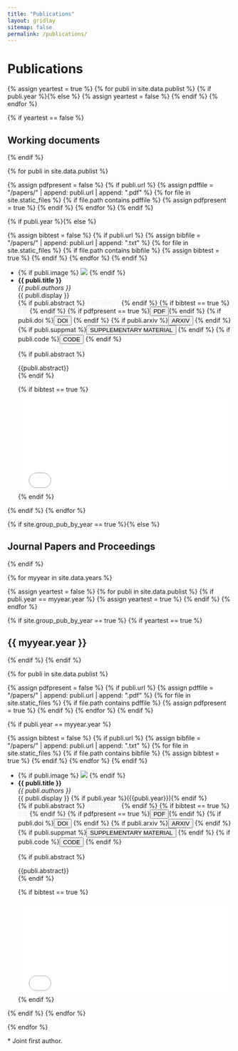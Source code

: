 ```yaml
---
title: "Publications"
layout: gridlay
sitemap: false
permalink: /publications/
---
```


# Publications

{% assign yeartest = true %}
{% for publi in site.data.publist %}
  {% if publi.year %}{% else %}
   {% assign yeartest = false %}
  {% endif %}
{% endfor %}

{% if yeartest == false %}
## Working documents
{% endif %}

{% for publi in site.data.publist %}

  {% assign pdfpresent = false %}
  {% if publi.url %}
    {% assign pdffile = "/papers/" | append:  publi.url  | append: ".pdf" %}
    {% for file in site.static_files %}
      {% if file.path contains pdffile %}
       {% assign pdfpresent = true %}
      {% endif %}
    {% endfor %}
  {% endif %}

  {% if publi.year %}{% else %}

  {% assign bibtest = false %}
  {% if publi.url %}
    {% assign bibfile = "/papers/" | append:  publi.url  | append: ".txt" %}
    {% for file in site.static_files %}
      {% if file.path contains bibfile %}
       {% assign bibtest = true %}
      {% endif %}
    {% endfor %}
  {% endif %}

  <div class="well-sm publication-entry">
  <ul class="flex-container">
  <li class="flex-item1">
    {% if publi.image %}
     <img src="{{ site.url }}{{ site.baseurl }}/images/publications/{{ publi.image }}" class="img-responsive"/>
    {% endif %}
  </li>
  <li class="flex-item2">
    <strong> {{ publi.title }}</strong><br/>
    <em>{{ publi.authors }} </em><br/>
    {{ publi.display }}<br/>
    {% if publi.abstract %} <a data-bs-toggle="collapse" href="#{{publi.url}}"  class="btn-abstract" style="text-decoration:none; color:#ebebeb; hover:#ebebeb;" role="button" aria-expanded="false" aria-controls="{{publi.url}}">ABSTRACT</a> {% endif %}
    {% if bibtest == true %} <a data-bs-toggle="collapse" href="#{{publi.url}}2"  class="btn-bib" style="text-decoration:none; color:#ebebeb; hover:#ebebeb;" role="button" aria-expanded="false" aria-controls="{{publi.url}}2">BIB</a> {% endif %}
    {% if pdfpresent == true %}<a href="{{ pdffile }}" target="_blank"><button class="btn-pdf">PDF</button></a>{% endif %}
    {% if publi.doi %}<a href="http://doi.org/{{ publi.doi }}" target="_blank"><button class="btn-doi">DOI</button></a> {% endif %}
    {% if publi.arxiv %}<a href="https://arxiv.org/abs/{{ publi.arxiv }}" target="_blank"><button class="btn-arxiv">ARXIV</button></a> {% endif %}
    {% if publi.suppmat %}<a href="{{ publi.suppmat }}" target="_blank"><button class="btn-suppmat">SUPPLEMENTARY MATERIAL</button></a> {% endif %}
    {% if publi.code %}<a href="{{ publi.code }}" target="_blank"><button class="btn-code">CODE</button></a> {% endif %}


  {% if publi.abstract %}
  <div class="collapse" id="{{publi.url}}"><div class="well-abstract">
   {{publi.abstract}}
  </div></div>
  {% endif %}

  {% if bibtest == true %}
  <div class="collapse" id="{{publi.url}}2"><div class="well-bib">
   <iframe src='{{site.url}}{{site.baseurl}}/papers/{{publi.url}}.txt' scrolling='yes' width="100%" height="210" frameborder='0'></iframe>
  </div></div>
  {% endif %}

  </li>
  </ul>
  </div>
  {% endif %}
{% endfor %}

{% if site.group_pub_by_year == true %}{% else %}
## Journal Papers and Proceedings 
{% endif %}

{% for myyear in site.data.years %}

{% assign yeartest = false %}
{% for publi in site.data.publist %}
  {% if publi.year == myyear.year %}
   {% assign yeartest = true %}
  {% endif %}
{% endfor %}

{% if site.group_pub_by_year == true %}
{% if yeartest == true %}
## {{ myyear.year }}
{% endif %}
{% endif %}

{% for publi in site.data.publist %}

{% assign pdfpresent = false %}
  {% if publi.url %}
    {% assign pdffile = "/papers/" | append:  publi.url  | append: ".pdf" %}
    {% for file in site.static_files %}
      {% if file.path contains pdffile %}
       {% assign pdfpresent = true %}
      {% endif %}
    {% endfor %}
  {% endif %}

{% if publi.year == myyear.year %}


{% assign bibtest = false %}
{% if publi.url %}
{% assign bibfile = "/papers/" | append:  publi.url  | append: ".txt" %}
{% for file in site.static_files %}
  {% if file.path contains bibfile %}
   {% assign bibtest = true %}
  {% endif %}
{% endfor %}
{% endif %}

<div class="well-sm publication-entry">
<ul class="flex-container">
<li class="flex-item1">
  {% if publi.image %}
     <img src="{{ site.url }}{{ site.baseurl }}/images/publications/{{ publi.image }}" class="img-responsive"/>
  {% endif %}
</li>
<li class="flex-item2">
  <strong> {{ publi.title }}</strong> <br />
  <em>{{ publi.authors }} </em><br />
  {{ publi.display }} {% if publi.year %}({{publi.year}}){% endif %}<br/>
  {% if publi.abstract %} <a data-bs-toggle="collapse" href="#{{publi.url}}"  class="btn-abstract" style="text-decoration:none; color:#ebebeb; hover:#ebebeb;" role="button" aria-expanded="false" aria-controls="{{publi.url}}">ABSTRACT</a> {% endif %}
  {% if bibtest == true %} <a data-bs-toggle="collapse" href="#{{publi.url}}2"  class="btn-bib" style="text-decoration:none; color:#ebebeb; hover:#ebebeb;" role="button" aria-expanded="false" aria-controls="{{publi.url}}2">BIB</a> {% endif %}
  {% if pdfpresent == true %}<a href="{{ pdffile }}" target="_blank"><button class="btn-pdf">PDF</button></a>{% endif %}
  {% if publi.doi %}<a href="http://doi.org/{{ publi.doi }}" target="_blank"><button class="btn-doi">DOI</button></a> {% endif %}
  {% if publi.arxiv %}<a href="https://arxiv.org/abs/{{ publi.arxiv }}" target="_blank"><button class="btn-arxiv">ARXIV</button></a> {% endif %}
  {% if publi.suppmat %}<a href="{{ publi.suppmat }}" target="_blank"><button class="btn-suppmat">SUPPLEMENTARY MATERIAL</button></a> {% endif %}
  {% if publi.code %}<a href="{{ publi.code }}" target="_blank"><button class="btn-code">CODE</button></a> {% endif %}

{% if publi.abstract %}
<br/>
<div class="collapse" id="{{publi.url}}"><div class="well-abstract">
 {{publi.abstract}}
</div></div>
{% endif %}

{% if bibtest == true %}
<div class="collapse" id="{{publi.url}}2"><div class="well-bib">
<iframe src='{{site.url}}{{site.baseurl}}/papers/{{publi.url}}.txt' scrolling='yes' width="100%" height="210" frameborder='0'></iframe>
</div></div>
{% endif %}

</li>
</ul>

</div>
{% endif %}
{% endfor %}

{% endfor %}

\* Joint first author.
